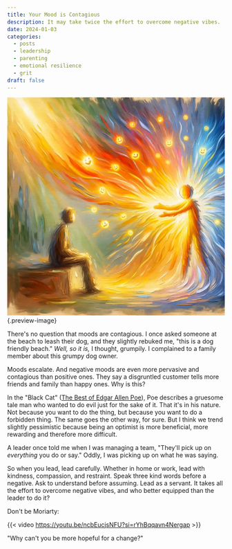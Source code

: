 ```yaml
---
title: Your Mood is Contagious
description: It may take twice the effort to overcome negative vibes.
date: 2024-01-03
categories:
  - posts
  - leadership
  - parenting
  - emotional resilience
  - grit
draft: false
---
```

![Moods flow. Keep the negative waves at bay](../img/dalle-mood-sharing.jpeg){.preview-image}

There's no question that moods are contagious. I once asked someone at the beach to leash their dog, and they slightly rebuked me, "this is a dog friendly beach." *Well, so it is,* I thought, grumpily. I complained to a family member about this grumpy dog owner.

Moods escalate. And negative moods are even more pervasive and contagious than positive ones. They say a disgruntled customer tells more friends and family than happy ones. Why is this?

In the "Black Cat" ([The Best of Edgar Allen Poe](../book-review/the-best-of-edgar-allen-poe.md)), Poe describes a gruesome tale man who wanted to do evil just for the sake of it. That it's in his nature. Not because you want to do the thing, but because you want to do a forbidden thing. The same goes the other way, for sure. But I think we trend slightly pessimistic because being an optimist is more beneficial, more rewarding and therefore more difficult. 

A leader once told me when I was managing a team, "They'll pick up on *everything* you do or say." Oddly, I was picking up on what he was saying. 

So when you lead, lead carefully. Whether in home or work, lead with kindness, compassion, and restraint. Speak three kind words before a negative. Ask to understand before assuming. Lead as a servant. It takes all the effort to overcome negative vibes, and who better equipped than the leader to do it?

Don't be Moriarty:

{{< video https://youtu.be/ncbEucjsNFU?si=rYhBqqavn4Nergap >}} 

"Why can't you be more hopeful for a change?"
